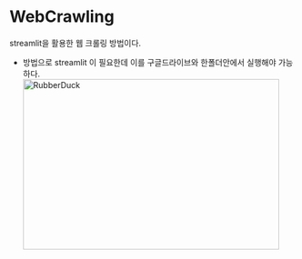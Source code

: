 # WebCrawling
streamlit을 활용한 웹 크롤링 방법이다.
* 방법으로 streamlit 이 필요한데 이를 구글드라이브와 한폴더안에서 실행해야 가능하다.
<img src="https://res.cloudinary.com/dyd911kmh/image/upload/v1640050215/image27_frqkzv.png" width="450px" height="300px" title="px(픽셀) 크기 설정" alt="RubberDuck"></img><br/>

